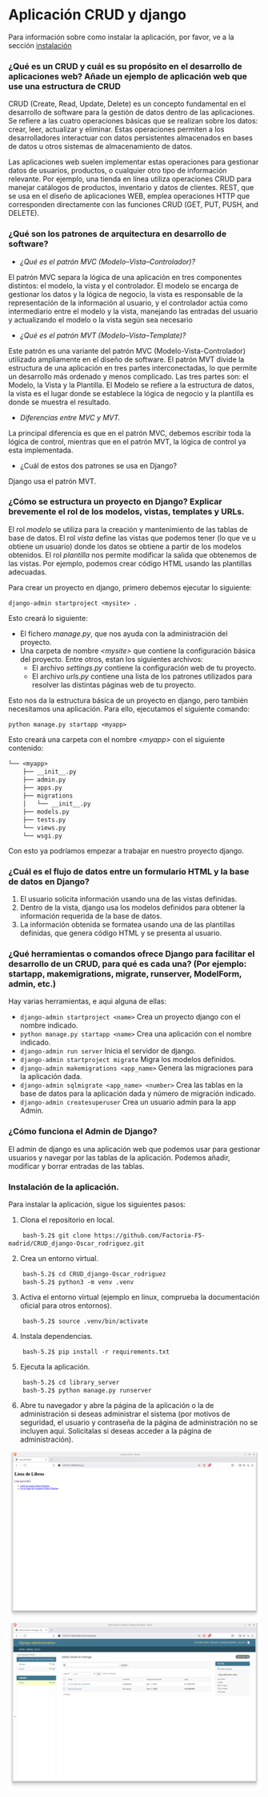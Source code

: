 # Aplicación CRUD y django

Para información sobre como instalar la aplicación, por favor, ve a la sección [instalación](#instalación-de-la-aplicación)

### ¿Qué es un CRUD y cuál es su propósito en el desarrollo de aplicaciones web? Añade un ejemplo de aplicación web que use una estructura de CRUD

CRUD (Create, Read, Update, Delete) es un concepto fundamental en el desarrollo de software para la gestión de datos
dentro de las aplicaciones. Se refiere a las cuatro operaciones básicas que se realizan sobre los datos: crear, leer,
actualizar y eliminar. Estas operaciones permiten a los desarrolladores interactuar con datos persistentes almacenados
en bases de datos u otros sistemas de almacenamiento de datos.

Las aplicaciones web suelen implementar estas operaciones para gestionar datos de usuarios, productos, o cualquier otro
tipo de información relevante. Por ejemplo, una tienda en línea utiliza operaciones CRUD para manejar catálogos de
productos, inventario y datos de clientes.  REST, que se usa en el diseño de aplicaciones WEB, emplea operaciones HTTP
que corresponden directamente con las funciones CRUD (GET, PUT, PUSH, and DELETE).

### ¿Qué son los patrones de arquitectura en desarrollo de software?

- _¿Qué es el patrón MVC (Modelo–Vista–Controlador)?_

El patrón MVC separa la lógica de una aplicación en tres componentes distintos: el modelo, la vista y el controlador.
El modelo se encarga de gestionar los datos y la lógica de negocio, la vista es responsable de la representación de la
información al usuario, y el controlador actúa como intermediario entre el modelo y la vista, manejando las entradas
del usuario y actualizando el modelo o la vista según sea necesario

- _¿Qué es el patrón MVT (Modelo–Vista–Template)?_

Este patrón es una variante del patrón MVC (Modelo-Vista-Controlador) utilizado ampliamente en el diseño de software.
El patrón MVT divide la estructura de una aplicación en tres partes interconectadas, lo que permite un desarrollo más
ordenado y menos complicado. Las tres partes son: el Modelo, la Vista y la Plantilla. El Modelo se refiere a la
estructura de datos, la vista es el lugar donde se establece la lógica de negocio y la plantilla es donde se muestra el
resultado.

- _Diferencias entre MVC y MVT._

La principal diferencia es que en el patrón MVC, debemos escribir toda la lógica de control, mientras que en el patrón
MVT, la lógica de control ya esta implementada.

- ¿Cuál de estos dos patrones se usa en Django?

Django usa el patrón MVT.

### ¿Cómo se estructura un proyecto en Django? Explicar brevemente el rol de los modelos, vistas, templates y URLs.

El rol _modelo_ se utiliza para la creación y mantenimiento de las tablas de base de datos.
El rol _vista_ define las vistas que podemos tener (lo que ve u obtiene un usuario) donde los datos se obtiene a
partir de los modelos obtenidos.
El rol _plantilla_ nos permite modificar la salida que obtenemos de las vistas. Por ejemplo, podemos crear código HTML
usando las plantillas adecuadas.

Para crear un proyecto en django, primero debemos ejecutar lo siguiente:

```commandline
django-admin startproject <mysite> .
```

Esto creará lo siguiente:

- El fichero _manage.py_, que nos ayuda con la administración del proyecto.
- Una carpeta de nombre _\<mysite\>_ que contiene la configuración básica del proyecto. Entre otros, estan los
  siguientes archivos:
  - El archivo _settings.py_ contiene la configuración web de tu proyecto.
  - El archivo _urls.py_ contiene una lista de los patrones utilizados para resolver las distintas páginas web de tu
    proyecto.

Esto nos da la estructura básica de un proyecto en django, pero también necesitamos una aplicación. Para ello,
ejecutamos el siguiente comando:

```commandline
python manage.py startapp <myapp>
```

Esto creará una carpeta con el nombre _\<myapp\>_ con el siguiente contenido:

```commandline
└── <myapp>
    ├── __init__.py
    ├── admin.py
    ├── apps.py
    ├── migrations
    │   └── __init__.py
    ├── models.py
    ├── tests.py
    └── views.py
    └── wsgi.py
```

Con esto ya podríamos empezar a trabajar en nuestro proyecto django.

### ¿Cuál es el flujo de datos entre un formulario HTML y la base de datos en Django?

1. El usuario solicita información usando una de las vistas definidas.
2. Dentro de la vista, django usa los modelos definidos para obtener la información requerida de la base de datos.
3. La información obtenida se formatea usando una de las plantillas definidas, que genera código HTML y se presenta al
   usuario.

### ¿Qué herramientas o comandos ofrece Django para facilitar el desarrollo de un CRUD, para qué es cada una? (Por ejemplo: startapp, makemigrations, migrate, runserver, ModelForm, admin, etc.)

Hay varias herramientas, e aqui alguna de ellas:

- ```django-admin startproject <name>``` Crea un proyecto django con el nombre indicado.
- ```python manage.py startapp <name>``` Crea una aplicación con el nombre indicado.
- ```django-admin run server``` Inicia el servidor de django.
- ```django-admin startproject migrate``` Migra los modelos definidos.
- ```django-admin makemigrations <app_name>``` Genera las migraciones para la aplicación dada.
- ```django-admin sqlmigrate <app_name> <number>``` Crea las tablas en la base de datos para la aplicación dada y número
  de migración indicado.
- ```django-admin createsuperuser``` Crea un usuario admin para la app Admin.

### ¿Cómo funciona el Admin de Django?

El admin de django es una aplicación web que podemos usar para gestionar usuarios y navegar por las tablas de la
aplicación. Podemos añadir, modificar y borrar entradas de las tablas.

### Instalación de la aplicación.

Para instalar la aplicación, sigue los siguientes pasos:

1. Clona el repositorio en local.

```commandline
    bash-5.2$ git clone https://github.com/Factoria-F5-madrid/CRUD_django-Oscar_rodriguez.git
```

2. Crea un entorno virtual.

```commandline
    bash-5.2$ cd CRUD_django-Oscar_rodriguez
    bash-5.2$ python3 -m venv .venv
```

3. Activa el entorno virtual (ejemplo en linux, comprueba la documentación oficial para otros entornos).

```commandline
    bash-5.2$ source .venv/bin/activate
```

4. Instala dependencias.

```commandline
    bash-5.2$ pip install -r requirements.txt
```

5. Ejecuta la aplicación.

```commandline
    bash-5.2$ cd library_server
    bash-5.2$ python manage.py runserver
```

6. Abre tu navegador y abre la página de la aplicación o la de administración si deseas administrar el sistema (por
   motivos de seguridad, el usuario y contraseña de la página de administración no se incluyen aqui. Solicitalas si deseas
   acceder a la página de administración).

![app.png](images/app.png)
![admin.png](images/admin.png)
